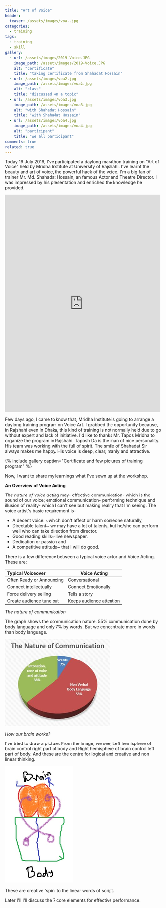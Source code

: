 ```yaml
---
title: "Art of Voice"
header:
  teaser: /assets/images/voa-.jpg
categories:
  - training
tags:
  - training
  - skill
gallery:
  - url: /assets/images/2019-Voice.JPG
    image_path: /assets/images/2019-Voice.JPG
    alt: "certificate"
    title: "taking certificate from Shahadat Hossain"
  - url: /assets/images/voa2.jpg
    image_path: /assets/images/voa2.jpg
    alt: "class"
    title: "discussed on a topic"
  - url: /assets/images/voa3.jpg
    image_path: /assets/images/voa3.jpg
    alt: "with Shahadat Hossain"
    title: "with Shahadat Hossain"
  - url: /assets/images/voa4.jpg
    image_path: /assets/images/voa4.jpg
    alt: "participant"
    title: "we all participant"
comments: true
related: true
---
```

Today 19 July 2019, I've participated a daylong marathon training on "Art of Voice" held by Mridha Institute at University of Rajshahi. I've learnt the beauty and art of voice, the powerful hack of the voice. I'm a big fan of trainer Mr. Md. Shahadat Hossain, an famous Actor and Theatre Director. I was impressed by his presentation and enriched the knowledge he provided. 

<iframe src="https://web.facebook.com/plugins/post.php?href=https%3A%2F%2Fweb.facebook.com%2Fmridhainstitute%2Fposts%2F386392555315017&width=500" width="500" height="698" style="border:none;overflow:hidden" scrolling="no" frameborder="0" allowTransparency="true" allow="encrypted-media"></iframe>

Few days ago, I came to know that, Mridha Institute is going to arrange a daylong training program on Voice Art. I grabbed the opportunity because, in Rajshahi even in Dhaka, this kind of training is not normally held due to go without expert and lack of initiative. I'd like to thanks Mr. Tapos Mridha to organize the program in Rajshahi. Taposh Da is the man of nice personality. His team was working with the full of spirit. The smile of Shahadat Sir always makes me happy. His voice is deep, clear, manly and attractive. 

{% include gallery caption="Certificate and few pictures of training program" %}

Now, I want to share my learnings what I've sewn up at the workshop. 

**An Overview of Voice Acting**

*The nature of voice acting* may- effective communication- which is the sound of our voice; emotional communication- performing technique and illusion of reality- which I can't see but making reality that I'm seeing. The voice artist's basic requirement is- 

- A decent voice: ~which don't affect or harm someone naturally,
- Directable talent~ we may have a lot of talents, but he/she can perform well who can take direction from director. 
- Good reading skills~ live newspaper.
- Dedication or passion and 
- A competitive attitude~ that I will do good. 

There is a few difference between a typical voice actor and Voice Acting. These are: 

| Typical Voiceover         | Voice Acting             |
| :------------------------ | ------------------------ |
| Often Ready or Announcing | Conversational           |
| Connect intellectually    | Connect Emotionally      |
| Force delivery selling    | Tells a story            |
| Create audience tune out  | Keeps audience attention |

*The nature of communication* 

The graph shows the communication nature. 55% communication done by body language and only 7% by words. But we concentrate more in words than body language.

![](/assets/images/communication.JPG)

*How our brain works?* 

I've tried to draw a picture. From the image, we see, Left hemisphere of brain control right part of body and Right hemisphere of brain control left part of body. And these are the centre for logical and creative and non linear thinking. 

![](/assets/images/brain.jpg)

These are creative 'spin' to the linear words of script.

Later I'll I'll discuss the 7 core elements for effective performance.
